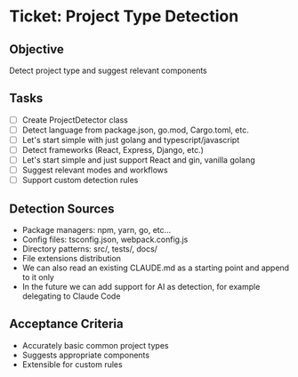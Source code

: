 # Ticket: Project Type Detection

## Objective
Detect project type and suggest relevant components

## Tasks
- [ ] Create ProjectDetector class
- [ ] Detect language from package.json, go.mod, Cargo.toml, etc.
- [ ] Let's start simple with just golang and typescript/javascript
- [ ] Detect frameworks (React, Express, Django, etc.)
- [ ] Let's start simple and just support React and gin, vanilla golang
- [ ] Suggest relevant modes and workflows
- [ ] Support custom detection rules

## Detection Sources
- Package managers: npm, yarn, go, etc...
- Config files: tsconfig.json, webpack.config.js
- Directory patterns: src/, tests/, docs/
- File extensions distribution
- We can also read an existing CLAUDE.md as a starting point and append to it only
- In the future we can add support for AI as detection, for example delegating to Claude Code

## Acceptance Criteria
- Accurately basic common project types
- Suggests appropriate components
- Extensible for custom rules